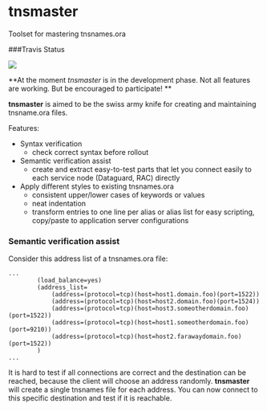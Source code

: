 # tnsmaster

Toolset for mastering tnsnames.ora

###Travis Status

<a href="https://travis-ci.org/difu/tnsmaster"><img src="https://travis-ci.org/difu/tnsmaster.svg"></a>


**At the moment _tnsmaster_ is in the development phase. Not all features are working. But be encouraged to participate! **

**tnsmaster** is aimed to be the swiss army knife for creating and maintaining tnsname.ora files.

Features:

* Syntax verification
    - check correct syntax before rollout
* Semantic verification assist
    - create and extract easy-to-test parts that let you connect easily to each service node (Dataguard, RAC) directly
* Apply different styles to existing tnsnames.ora
    - consistent upper/lower cases of keywords or values
    - neat indentation
    - transform entries to one line per alias or alias list for easy scripting, copy/paste to application server configurations


### Semantic verification assist

Consider this address list of a tnsnames.ora file:

```
...
        (load_balance=yes)
        (address_list=
            (address=(protocol=tcp)(host=host1.domain.foo)(port=1522))
            (address=(protocol=tcp)(host=host2.domain.foo)(port=1524))
            (address=(protocol=tcp)(host=host3.someotherdomain.foo)(port=1522))
            (address=(protocol=tcp)(host=host1.someotherdomain.foo)(port=9210))
            (address=(protocol=tcp)(host=host2.farawaydomain.foo)(port=1522))
        )
...
```
It is hard to test if all connections are correct and the destination can be reached,
because the client will choose an address randomly. **tnsmaster** will create a
single tnsnames file for each address. You can now connect to this specific destination and test if it is
reachable.
